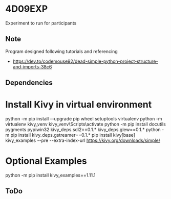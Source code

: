 # 4D09EXP
Experiment to run for participants
## Note
Program designed following tutorials and referencing 
- https://dev.to/codemouse92/dead-simple-python-project-structure-and-imports-38c6


## Dependencies
# Install Kivy in virtual environment
python -m pip install --upgrade pip wheel setuptools virtualenv
python -m virtualenv kivy_venv
kivy_venv\Scripts\activate
python -m pip install docutils pygments pypiwin32 kivy_deps.sdl2==0.1.* kivy_deps.glew==0.1.*
python -m pip install kivy_deps.gstreamer==0.1.*
pip install kivy[base] kivy_examples --pre --extra-index-url https://kivy.org/downloads/simple/
# Optional Examples
python -m pip install kivy_examples==1.11.1

## ToDo
